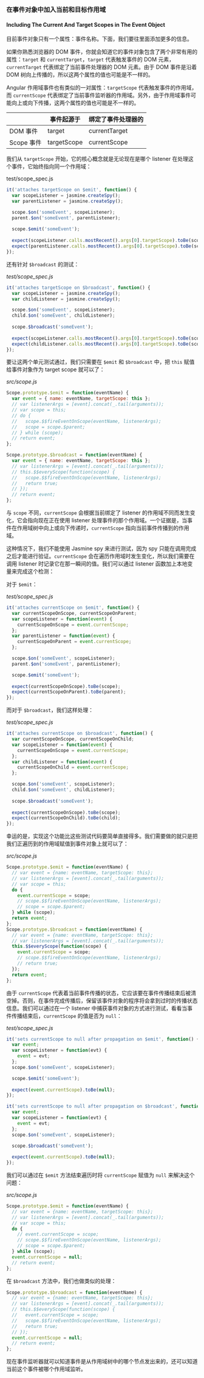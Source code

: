 ### 在事件对象中加入当前和目标作用域
#### Including The Current And Target Scopes in The Event Object

目前事件对象只有一个属性：事件名称。下面，我们要往里面添加更多的信息。

如果你熟悉浏览器的 DOM 事件，你就会知道它的事件对象包含了两个非常有用的属性：`target` 和 `currentTarget`，`target` 代表触发事件的 DOM 元素，`currentTarget` 代表绑定了当前事件处理器的 DOM 元素。由于 DOM 事件是沿着 DOM 树向上传播的，所以这两个属性的值也可能是不一样的。

Angular 作用域事件也有类似的一对属性：`targetScope` 代表触发事件的作用域，而 `currentScope` 代表绑定了当前事件监听器的作用域。另外，由于作用域事件可能向上或向下传播，这两个属性的值也可能是不一样的。

||事件起源于|绑定了事件处理器的|
|-|-|-|
|DOM 事件|target|currentTarget|
|Scope 事件|targetScope|currentScope|

我们从 `targetScope` 开始，它的核心概念就是无论现在是哪个 listener 在处理这个事件，它始终指向同一个作用域：

test/scope_spec.js

```js
it('attaches targetScope on $emit', function() {
  var scopeListener = jasmine.createSpy();
  var parentListener = jasmine.createSpy();

  scope.$on('someEvent', scopeListener);
  parent.$on('someEvent', parentListener);
  
  scope.$emit('someEvent');
  
  expect(scopeListener.calls.mostRecent().args[0].targetScope).toBe(scope);
  expect(parentListener.calls.mostRecent().args[0].targetScope).toBe(scope);
});
```

还有针对 `$broadcast` 的测试：

_test/scope_spec.js_

```js
it('attaches targetScope on $broadcast', function() {
  var scopeListener = jasmine.createSpy();
  var childListener = jasmine.createSpy();

  scope.$on('someEvent', scopeListener);
  child.$on('someEvent', childListener);
  
  scope.$broadcast('someEvent');
  
  expect(scopeListener.calls.mostRecent().args[0].targetScope).toBe(scope);
  expect(childListener.calls.mostRecent().args[0].targetScope).toBe(scope);
});
```

要让这两个单元测试通过，我们只需要在 `$emit` 和 `$broadcast` 中，把 `this` 赋值给事件对象作为 target scope 就可以了：

_src/scope.js_

```js
Scope.prototype.$emit = function(eventName) {
  var event = { name: eventName, targetScope: this };
  // var listenerArgs = [event].concat(_.tail(arguments));
  // var scope = this;
  // do {
  //   scope.$$fireEventOnScope(eventName, listenerArgs);
  //   scope = scope.$parent;
  // } while (scope);
  // return event;
};

Scope.prototype.$broadcast = function(eventName) {
  var event = { name: eventName, targetScope: this };
  // var listenerArgs = [event].concat(_.tail(arguments));
  // this.$$everyScope(function(scope) {
  //   scope.$$fireEventOnScope(eventName, listenerArgs);
  //   return true;
  // });
  // return event;
};
```

与 `scope` 不同，`currentScope` 会根据当前绑定了 listener 的作用域不同而发生变化，它会指向现在正在使用 listener 处理事件的那个作用域。一个证据是，当事件在作用域树中向上或向下传递时，`currentScope` 指向当前事件传播到的作用域。

这种情况下，我们不能使用 Jasmine spy 来进行测试，因为 spy 只能在调用完成之后才能进行验证。`currentScope` 会在遍历作用域时发生变化，所以我们需要在调用 listener 时记录它在那一瞬间的值。我们可以通过 listener 函数加上本地变量来完成这个检测：

对于 `$emit`：

_test/scope_spec.js_

```js
it('attaches currentScope on $emit', function() {
  var currentScopeOnScope, currentScopeOnParent;
  var scopeListener = function(event) {
    currentScopeOnScope = event.currentScope;
  };
  var parentListener = function(event) {
    currentScopeOnParent = event.currentScope;
  };

  scope.$on('someEvent', scopeListener);
  parent.$on('someEvent', parentListener);

  scope.$emit('someEvent');
  
  expect(currentScopeOnScope).toBe(scope);
  expect(currentScopeOnParent).toBe(parent);
});
```

而对于 `$broadcast`，我们这样处理：

_test/scope_spec.js_

```js
it('attaches currentScope on $broadcast', function() {
  var currentScopeOnScope, currentScopeOnChild;
  var scopeListener = function(event) {
    currentScopeOnScope = event.currentScope;
  };
  var childListener = function(event) {
    currentScopeOnChild = event.currentScope;
  };

  scope.$on('someEvent', scopeListener);
  child.$on('someEvent', childListener);
  
  scope.$broadcast('someEvent');
  
  expect(currentScopeOnScope).toBe(scope);
  expect(currentScopeOnChild).toBe(child);
});
```

幸运的是，实现这个功能比这些测试代码要简单直接得多。我们需要做的就只是把我们正遍历到的作用域赋值到事件对象上就可以了：

_src/scope.js_

```js
Scope.prototype.$emit = function(eventName) {
  // var event = {name: eventName, targetScope: this};
  // var listenerArgs = [event].concat(_.tail(arguments));
  // var scope = this;
  do {
    event.currentScope = scope;
    // scope.$$fireEventOnScope(eventName, listenerArgs);
    // scope = scope.$parent;
  } while (scope);
  return event;
};
Scope.prototype.$broadcast = function(eventName) {
  // var event = {name: eventName, targetScope: this};
  // var listenerArgs = [event].concat(_.tail(arguments));
  this.$$everyScope(function(scope) {
    event.currentScope = scope;
    // scope.$$fireEventOnScope(eventName, listenerArgs);
    // return true;
  });
  return event;
};
```

由于 `currentScope` 代表着当前事件传播的状态，它应该要在事件传播结束后被清空掉。否则，在事件完成传播后，保留该事件对象的程序将会拿到过时的传播状态信息。我们可以通过在一个 listener 中捕获事件对象的方式进行测试，看看当事件传播结束后，`currentScope` 的值是否为 `null`：

_test/scope_spec.js_

```js
it('sets currentScope to null after propagation on $emit', function() {
  var event;
  var scopeListener = function(evt) {
    event = evt;
  };
  scope.$on('someEvent', scopeListener);

  scope.$emit('someEvent');
  
  expect(event.currentScope).toBe(null);
});

it('sets currentScope to null after propagation on $broadcast', function() {
  var event;
  var scopeListener = function(evt) {
    event = evt;
  };
  scope.$on('someEvent', scopeListener);

  scope.$broadcast('someEvent');
  
  expect(event.currentScope).toBe(null);
});
```

我们可以通过在 `$emit` 方法结束遍历时将 `currentScope` 赋值为 `null` 来解决这个问题：

_src/scope.js_

```js
Scope.prototype.$emit = function(eventName) {
  // var event = {name: eventName, targetScope: this};
  // var listenerArgs = [event].concat(_.tail(arguments));
  // var scope = this;
  do {
    // event.currentScope = scope;
    // scope.$$fireEventOnScope(eventName, listenerArgs);
    // scope = scope.$parent;
  } while (scope);
  event.currentScope = null;
  // return event;
};
```

在 `$broadcast` 方法中，我们也做类似的处理：

```js
Scope.prototype.$broadcast = function(eventName) {
  // var event = {name: eventName, targetScope: this};
  // var listenerArgs = [event].concat(_.tail(arguments));
  // this.$$everyScope(function(scope) {
  //   event.currentScope = scope;
  //   scope.$$fireEventOnScope(eventName, listenerArgs);
  //   return true;
  // });
  event.currentScope = null;
  // return event;
};
```

现在事件监听器就可以知道事件是从作用域树中的哪个节点发出来的，还可以知道当前这个事件被哪个作用域监听。